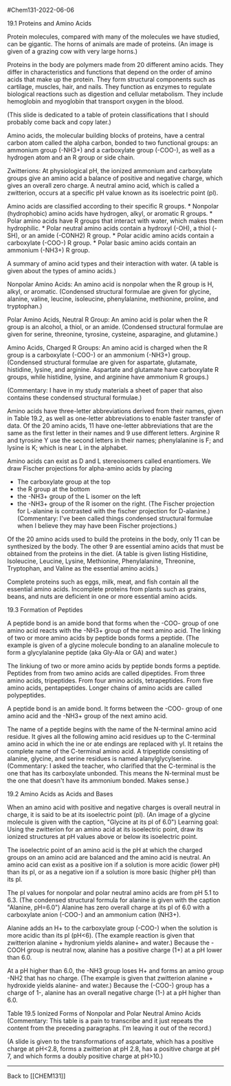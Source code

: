 #Chem131-2022-06-06

19.1 Proteins and Amino Acids

Protein molecules, compared with many of the molecules we have studied, can be gigantic.  The horns of animals are made of proteins.  (An image is given of a grazing cow with very large horns.)

Proteins in the body are polymers made from 20 different amino acids.  They differ in characteristics and functions that depend on the order of amino acids that make up the protein.  They form structural components such as cartilage, muscles, hair, and nails.  They function as enzymes to regulate biological reactions such as digestion and cellular metabolism.  They include hemoglobin and myoglobin that transport oxygen in the blood.

(This slide is dedicated to a table of protein classifications that I should probably come back and copy later.)

Amino acids, the molecular building blocks of proteins, have a central carbon atom called the alpha carbon, bonded to two functional groups: an ammonium group (-NH3+) and a carboxylate group (-COO-), as well as a hydrogen atom and an R group or side chain.

Zwitterions: At physiological pH, the ionized ammonium and carboxylate groups give an amino acid a balance of positive and negative charge, which gives an overall zero charge.  A neutral amino acid, which is called a zwitterion, occurs at a specific pH value known as its isoelectric point (pl).

Amino acids are classified according to their specific R groups.
	* Nonpolar (hydrophobic) amino acids have hydrogen, alkyl, or aromatic R groups.
	* Polar amino acids have R groups that interact with water, which makes them hydrophilic.
	* Polar neutral amino acids contain a hydroxyl (-OH), a thiol (-SH), or an amide (-CONH2) R group.
	* Polar acidic amino acids contain a carboxylate (-COO-) R group.
	* Polar basic amino acids contain an ammonium (-NH3+) R group.

A summary of amino acid types and their interaction with water. (A table is given about the types of amino acids.)

Nonpolar Amino Acids:  An amino acid is nonpolar when the R group is H, alkyl, or aromatic.  (Condensed structural formulae are given for glycine, alanine, valine, leucine, isoleucine, phenylalanine, methionine, proline, and tryptophan.)

Polar Amino Acids, Neutral R Group:  An amino acid is polar when the R group is an alcohol, a thiol, or an amide. (Condensed structural formulae are given for serine, threonine, tyrosine, cysteine, asparagine, and glutamine.)

Amino Acids, Charged R Groups:  An amino acid is charged when the R group is a carboxylate (-COO-) or an ammonium (-NH3+) group. (Condensed structural formulae are given for aspartate, glutamate, histidine, lysine, and arginine.  Aspartate and glutamate have carboxylate R groups, while histidine, lysine, and arginine have ammonium R groups.)

(Commentary:  I have in my study materials a sheet of paper that also contains these condensed structural formulae.)

Amino acids have three-letter abbreviations derived from their names, given in Table 19.2, as well as one-letter abbreviations to enable faster transfer of data.  Of the 20 amino acids, 11 have one-letter abbreviations that are the same as the first letter in their names and 9 use different letters.  Arginine R and tyrosine Y use the second letters in their names; phenylalanine is F; and lysine is K; which is near L in the alphabet.

Amino acids can exist as D and L stereoisomers called enantiomers. We draw Fischer projections for alpha-amino acids by placing
 * The carboxylate group at the top
 * the R group at the bottom
 * the -NH3+ group of the L isomer on the left
 * the -NH3+ group of the R isomer on the right.
(The Fischer projection for L-alanine is contrasted with the fischer projection for D-alanine.)  (Commentary: I've been called things condensed structural formulae when I believe they may have been Fischer projections.)

Of the 20 amino acids used to build the proteins in the body, only 11 can be synthesized by the body.  The other 9 are essential amino acids that must be obtained from the proteins in the diet.  (A table is given listing Histidine, Isoleucine, Leucine, Lysine, Methionine, Phenylalanine, Threonine, Tryptophan, and Valine as the essential amino acids.)

Complete proteins such as eggs, milk, meat, and fish contain all the essential amino acids.  Incomplete proteins from plants such as grains, beans, and nuts are deficient in one or more essential amino acids.

19.3 Formation of Peptides

A peptide bond is an amide bond that forms when the -COO- group of one amino acid reacts with the -NH3+ group of the next amino acid.  The linking of two or more amino acids by peptide bonds forms a peptide.  (The example is given of a glycine molecule bonding to an alanaline molecule to form a glycylalanine peptide (aka Gly-Ala or GA) and water.)

The linkiung of two or more amino acids by peptide bonds forms a peptide.  Peptides from from two amino acids are called dipeptides.  From three amino acids, tripeptides.  From four amino acids, tetrapeptides.  From five amino acids, pentapeptides.  Longer chains of amino acids are called polypeptides.

A peptide bond is an amide bond.  It forms between the -COO- group of one amino acid and the -NH3+ group of the next amino acid.

The name of a peptide begins with the name of the N-terminal amino acid residue.  It gives all the following amino acid residues up to the C-terminal amino acid in which the ine or ate endings are replaced with yl.  It retains the complete name of the C-terminal amino acid.  A tripeptide consisting of alanine, glycine, and serine residues is named alanylglycylserine.  (Commentary:  I asked the teacher, who clarified that the C-terminal is the one that has its carboxylate unbonded.  This means the N-terminal must be the one that doesn't have its ammonium bonded.  Makes sense.)

19.2 Amino Acids as Acids and Bases

When an amino acid with positive and negative charges is overall neutral in charge, it is said to be at its isoelectric point (pl).  (An image of a glycine molecule is given with the caption, "Glycine at its pl of 6.0")  Learning goal: Using the zwitterion for an amino acid at its isoelectric point, draw its ionized structures at pH values above or below its isoelectric point.

The isoelectric point of an amino acid is the pH at which the charged groups on an amino acid are balanced and the amino acid is neutral.  An amino acid can exist as a positive ion if a solution is more acidic (lower pH) than its pl, or as a negative ion if a solution is more basic (higher pH) than its pl.

The pl values for nonpolar and polar neutral amino acids are from pH 5.1 to 6.3.  (The condensed structural formula for alanine is given with the caption "Alanine, pH=6.0")  Alanine has zero overall charge at its pl of 6.0 with a carboxylate anion (-COO-) and an ammonium cation (NH3+).

Alanine adds an H+ to the carboxylate group (-COO-) when the solution is more acidic than its pl (pH<6).  (The example reaction is given that zwitterion alanine + hydronium yields alanine+ and water.)  Because the -COOH group is neutral now, alanine has a positive charge (1+) at a pH lower than 6.0.

At a pH higher than 6.0, the -NH3 group loses H+ and forms an amino group -NH2 that has no charge. (The example is given that zwitterion alanine + hydroxide yields alanine- and water.)  Because the (-COO-) group has a charge of 1-, alanine has an overall negative charge (1-) at a pH higher than 6.0.

Table 19.5 Ionized Forms of Nonpolar and Polar Neutral Amino Acids
(Commentary:  This table is a pain to transcribe and it just repeats the content from the preceding paragraphs.  I'm leaving it out of the record.)

(A slide is given to the transformations of aspartate, which has a positive charge at pH<2.8, forms a zwitterion at pH 2.8, has a positive charge at pH 7, and which forms a doubly positive charge at pH>10.)

---
Back to [[CHEM131]]